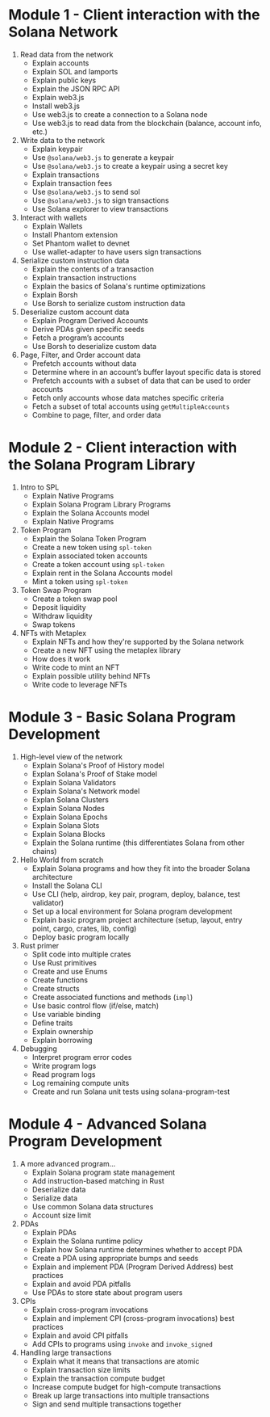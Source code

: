 # Module 1 - Client interaction with the Solana Network
1. Read data from the network
   - Explain accounts
   - Explain SOL and lamports
   - Explain public keys
   - Explain the JSON RPC API
   - Explain web3.js
   - Install web3.js
   - Use web3.js to create a connection to a Solana node
   - Use web3.js to read data from the blockchain (balance, account info, etc.)
2. Write data to the network
   - Explain keypair
   - Use `@solana/web3.js` to generate a keypair
   - Use `@solana/web3.js` to create a keypair using a secret key
   - Explain transactions
   - Explain transaction fees
   - Use `@solana/web3.js` to send sol
   - Use `@solana/web3.js` to sign transactions
   - Use Solana explorer to view transactions
3. Interact with wallets
   - Explain Wallets
   - Install Phantom extension
   - Set Phantom wallet to devnet
   - Use wallet-adapter to have users sign transactions
4. Serialize custom instruction data
   - Explain the contents of a transaction
   - Explain transaction instructions
   - Explain the basics of Solana's runtime optimizations
   - Explain Borsh
   - Use Borsh to serialize custom instruction data
5. Deserialize custom account data
   - Explain Program Derived Accounts
   - Derive PDAs given specific seeds
   - Fetch a program’s accounts
   - Use Borsh to deserialize custom data
6. Page, Filter, and Order account data
   - Prefetch accounts without data
   - Determine where in an account’s buffer layout specific data is stored
   - Prefetch accounts with a subset of data that can be used to order accounts
   - Fetch only accounts whose data matches specific criteria
   - Fetch a subset of total accounts using `getMultipleAccounts`
   - Combine to page, filter, and order data

# Module 2 - Client interaction with the Solana Program Library
1. Intro to SPL
   - Explain Native Programs
   - Explain Solana Program Library Programs
   - Explain the Solana Accounts model
   - Explain Native Programs
2. Token Program
   - Explain the Solana Token Program
   - Create a new token using `spl-token`
   - Explain associated token accounts
   - Create a token account using `spl-token`
   - Explain rent in the Solana Accounts model
   - Mint a token using `spl-token`
3. Token Swap Program
   - Create a token swap pool
   - Deposit liquidity
   - Withdraw liquidity
   - Swap tokens
4. NFTs with Metaplex
   - Explain NFTs and how they're supported by the Solana network
   - Create a new NFT using the metaplex library
   - How does it work
   - Write code to mint an NFT
   - Explain possible utility behind NFTs
   - Write code to leverage NFTs

# Module 3 - Basic Solana Program Development
1. High-level view of the network
   - Explain Solana's Proof of History model
   - Explan Solana's Proof of Stake model
   - Explain Solana Validators
   - Explain Solana's Network model
   - Explan Solana Clusters
   - Explain Solana Nodes
   - Explain Solana Epochs
   - Explain Solana Slots
   - Explain Solana Blocks
   - Explain the Solana runtime (this differentiates Solana from other chains)
2. Hello World from scratch
   - Explain Solana programs and how they fit into the broader Solana architecture
   - Install the Solana CLI
   - Use CLI (help, airdrop, key pair, program, deploy,  balance, test validator)
   - Set up a local environment for Solana program development
   - Explain basic program project architecture (setup, layout, entry point, cargo, crates, lib, config)
   - Deploy basic program locally
3. Rust primer
   - Split code into multiple crates
   - Use Rust primitives
   - Create and use Enums
   - Create functions
   - Create structs
   - Create associated functions and methods (`impl`)
   - Use basic control flow (if/else, match)
   - Use variable binding
   - Define traits
   - Explain ownership
   - Explain borrowing
4. Debugging
   - Interpret program error codes
   - Write program logs
   - Read program logs
   - Log remaining compute units
   - Create and run Solana unit tests using solana-program-test

# Module 4 - Advanced Solana Program Development
1. A more advanced program...
   - Explain Solana program state management
   - Add instruction-based matching in Rust
   - Deserialize data
   - Serialize data
   - Use common Solana data structures
   - Account size limit
2. PDAs
   - Explain PDAs
   - Explain the Solana runtime policy
   - Explain how Solana runtime determines whether to accept PDA
   - Create a PDA using appropriate bumps and seeds
   - Explain and implement PDA (Program Derived Address) best practices
   - Explain and avoid PDA pitfalls
   - Use PDAs to store state about program users
3. CPIs
   - Explain cross-program invocations
   - Explain and implement CPI (cross-program invocations) best practices
   - Explain and avoid CPI pitfalls
   - Add CPIs to programs using `invoke` and `invoke_signed`
4. Handling large transactions
   - Explain what it means that transactions are atomic
   - Explain transaction size limits
   - Explain the transaction compute budget
   - Increase compute budget for high-compute transactions
   - Break up large transactions into multiple transactions
   - Sign and send multiple transactions together
